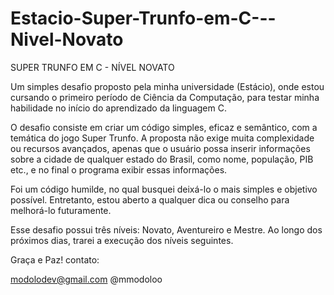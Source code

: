 # Estacio-Super-Trunfo-em-C---Nivel-Novato

SUPER TRUNFO EM C - NÍVEL NOVATO

Um simples desafio proposto pela minha universidade (Estácio), onde estou cursando o primeiro período de Ciência da Computação, para testar minha habilidade no início do aprendizado da linguagem C.

O desafio consiste em criar um código simples, eficaz e semântico, com a temática do jogo Super Trunfo. A proposta não exige muita complexidade ou recursos avançados, apenas que o usuário possa inserir informações sobre a cidade de qualquer estado do Brasil, como nome, população, PIB etc., e no final o programa exibir essas informações.

Foi um código humilde, no qual busquei deixá-lo o mais simples e objetivo possível. Entretanto, estou aberto a qualquer dica ou conselho para melhorá-lo futuramente.

Esse desafio possui três níveis: Novato, Aventureiro e Mestre. Ao longo dos próximos dias, trarei a execução dos níveis seguintes.

Graça e Paz!
contato:

modolodev@gmail.com
@mmodoloo
